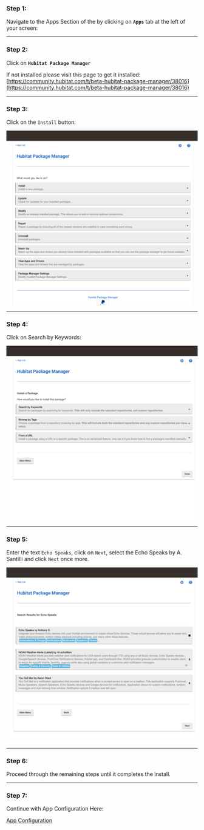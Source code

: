 ### <h3 class="doc-head">Step 1:</h3>

Navigate to the Apps Section of the by clicking on **`Apps`** tab at the left of your screen:


---
### <h3 class="doc-head">Step 2:</h3>

Click on **`Hubitat Package Manager`**

If not installed please visit this page to get it installed: [https://community.hubitat.com/t/beta-hubitat-package-manager/38016](https://community.hubitat.com/t/beta-hubitat-package-manager/38016)

---
### <h3 class="doc-head">Step 3:</h3>

Click on the `Install` button:

![screenshot](img/hpm_install_1.png)

---
### <h3 class="doc-head">Step 4:</h3>

Click on Search by Keywords:

![screenshot](img/hpm_install_2.png)

---
### <h3 class="doc-head">Step 5:</h3>

Enter the text `Echo Speaks`, click on `Next`, select the Echo Speaks by A. Santilli and click `Next` once more.

![screenshot](img/hpm_install_3.png)

---
### <h3 class="doc-head">Step 6:</h3>

Proceed through the remaining steps until it completes the install.

---
### <h3 class="doc-head">Step 7:</h3>

Continue with App Configuration Here:

[App Configuration](/hubitat/configuration/config_app/)
